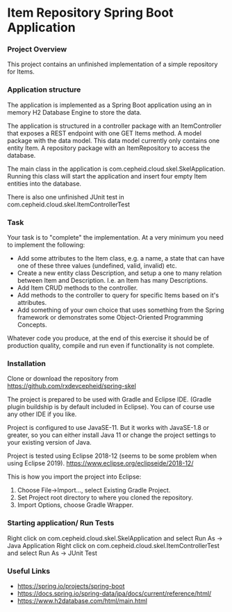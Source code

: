 # Item Repository Spring Boot Application #

### Project Overview ###

This project contains an unfinished implementation of a simple repository for Items.


### Application structure ###

The application is implemented as a Spring Boot application using an in memory H2 Database Engine to store the data. 

The application is structured in a controller package with an ItemController that exposes a REST endpoint with one GET Items method. A model package with the data model. This data model currently only contains one entity Item. A repository package with an ItemRepository to access the database.

The main class in the application is com.cepheid.cloud.skel.SkelApplication. Running this class will start the application and insert four empty Item entities into the database.

There is also one unfinished JUnit test in com.cepheid.cloud.skel.ItemControllerTest

### Task ###

Your task is to "complete" the implementation. At a very minimum you need to implement the following:

* Add some attributes to the Item class, e.g. a name, a state that can have one of these three values (undefined, valid, invalid) etc.
* Create a new entity class Description, and setup a one to many relation between Item and Description. I.e. an Item has many Descriptions.
* Add Item CRUD methods to the controller.
* Add methods to the controller to query for specific Items based on it's attributes.
* Add something of your own choice that uses something from the Spring framework or demonstrates some Object-Oriented Programming Concepts. 

Whatever code you produce, at the end of this exercise it should be of production quality, compile and run even if functionality is not complete.

### Installation ###

Clone or download the repository from https://github.com/rxdevcepheid/spring-skel

The project is prepared to be used with Gradle and Eclipse IDE. (Gradle plugin buildship is by default included in Eclipse). You can of course use any other IDE if you like.

Project is configured to use JavaSE-11. But it works with JavaSE-1.8 or greater, so you can either install Java 11 or change the project settings to your existing version of Java.

Project is tested using Eclipse 2018-12 (seems to be some problem when using Eclipse 2019). https://www.eclipse.org/eclipseide/2018-12/

This is how you import the project into Eclipse:

1. Choose File->Import..., select Existing Gradle Project.
1. Set Project root directory to where you cloned the repository.
1. Import Options, choose Gradle Wrapper.


### Starting application/ Run Tests ###

Right click on com.cepheid.cloud.skel.SkelApplication and select Run As -> Java Application
Right click on com.cepheid.cloud.skel.ItemControllerTest and select Run As -> JUnit Test

### Useful Links ###

* https://spring.io/projects/spring-boot
* https://docs.spring.io/spring-data/jpa/docs/current/reference/html/
* https://www.h2database.com/html/main.html
